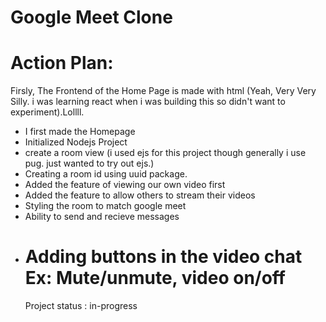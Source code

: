 # Google Meet Clone

# Action Plan:

Firsly, The Frontend of the Home Page is made with html (Yeah, Very Very Silly. i was learning react when i was building this so didn't want to experiment).Lollll.

- I first made the Homepage
- Initialized Nodejs Project
- create a room view (i used ejs for this project though generally i use pug. just wanted to try out ejs.)
- Creating a room id using uuid package.
- Added the feature of viewing our own video first
- Added the feature to allow others to stream their videos
- Styling the room to match google meet
- Ability to send and recieve messages
- # Adding buttons in the video chat Ex: Mute/unmute, video on/off
  Project status : in-progress
